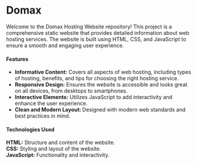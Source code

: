 # Domax
Welcome to the Domax Hosting Website repository! This project is a comprehensive static website that provides detailed information about web hosting services. The website is built using HTML, CSS, and JavaScript to ensure a smooth and engaging user experience.

<h4>Features</h4>
<ul>
  <li><b>Informative Content:</b> Covers all aspects of web hosting, including types of hosting, benefits, and tips for choosing the right hosting service.</li>
  <li><b>Responsive Design:</b>  Ensures the website is accessible and looks great on all devices, from desktops to smartphones.</li>
  <li><b>Interactive Elements:</b>  Utilizes JavaScript to add interactivity and enhance the user experience.</li>
  <li><b>Clean and Modern Layout: </b> Designed with modern web standards and best practices in mind.</li>
</ul>


<h4>Technologies Used</h4>
<b> HTML:</b> Structure and content of the website.
<br>
<b>CSS:</b> Styling and layout of the website.
<br>
<b>JavaScript:</b> Functionality and interactivity.<br>
